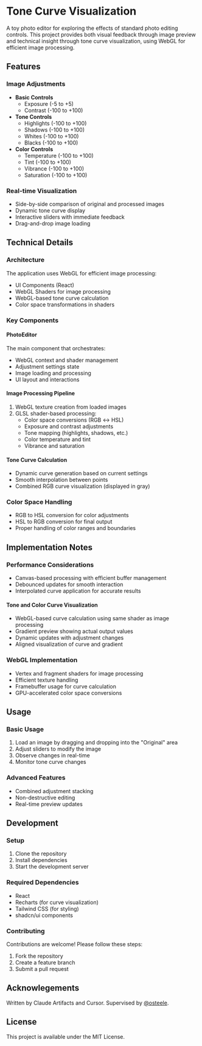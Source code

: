 # Tone Curve Visualization

A toy photo editor for exploring the effects of standard photo editing controls.
This project provides both visual feedback through image preview and technical
insight through tone curve visualization, using WebGL for efficient image
processing.

## Features

### Image Adjustments
- **Basic Controls**
  - Exposure (-5 to +5)
  - Contrast (-100 to +100)
- **Tone Controls**
  - Highlights (-100 to +100)
  - Shadows (-100 to +100)
  - Whites (-100 to +100)
  - Blacks (-100 to +100)
- **Color Controls**
  - Temperature (-100 to +100)
  - Tint (-100 to +100)
  - Vibrance (-100 to +100)
  - Saturation (-100 to +100)

### Real-time Visualization
- Side-by-side comparison of original and processed images
- Dynamic tone curve display
- Interactive sliders with immediate feedback
- Drag-and-drop image loading

## Technical Details

### Architecture
The application uses WebGL for efficient image processing:
- UI Components (React)
- WebGL Shaders for image processing
- WebGL-based tone curve calculation
- Color space transformations in shaders

### Key Components

#### PhotoEditor
The main component that orchestrates:
- WebGL context and shader management
- Adjustment settings state
- Image loading and processing
- UI layout and interactions

#### Image Processing Pipeline
1. WebGL texture creation from loaded images
2. GLSL shader-based processing:
   - Color space conversions (RGB ↔ HSL)
   - Exposure and contrast adjustments
   - Tone mapping (highlights, shadows, etc.)
   - Color temperature and tint
   - Vibrance and saturation

#### Tone Curve Calculation
- Dynamic curve generation based on current settings
- Smooth interpolation between points
- Combined RGB curve visualization (displayed in gray)

### Color Space Handling
- RGB to HSL conversion for color adjustments
- HSL to RGB conversion for final output
- Proper handling of color ranges and boundaries

## Implementation Notes

### Performance Considerations
- Canvas-based processing with efficient buffer management
- Debounced updates for smooth interaction
- Interpolated curve application for accurate results

#### Tone and Color Curve Visualization
- WebGL-based curve calculation using same shader as image processing
- Gradient preview showing actual output values
- Dynamic updates with adjustment changes
- Aligned visualization of curve and gradient

### WebGL Implementation
- Vertex and fragment shaders for image processing
- Efficient texture handling
- Framebuffer usage for curve calculation
- GPU-accelerated color space conversions

## Usage

### Basic Usage
1. Load an image by dragging and dropping into the "Original" area
2. Adjust sliders to modify the image
3. Observe changes in real-time
4. Monitor tone curve changes

### Advanced Features
- Combined adjustment stacking
- Non-destructive editing
- Real-time preview updates

## Development

### Setup
1. Clone the repository
2. Install dependencies
3. Start the development server

### Required Dependencies
- React
- Recharts (for curve visualization)
- Tailwind CSS (for styling)
- shadcn/ui components

### Contributing
Contributions are welcome! Please follow these steps:
1. Fork the repository
2. Create a feature branch
3. Submit a pull request

## Acknowlegements

Written by Claude Artifacts and Cursor. Supervised by
[@osteele](https://github.com/osteele).

## License
This project is available under the MIT License.
